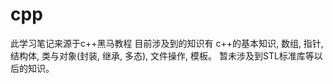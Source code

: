 # cpp
此学习笔记来源于c++黑马教程
目前涉及到的知识有 c++的基本知识, 数组, 指针, 结构体, 类与对象(封装, 继承, 多态), 文件操作, 模板。 暂未涉及到STL标准库等以后的知识。
